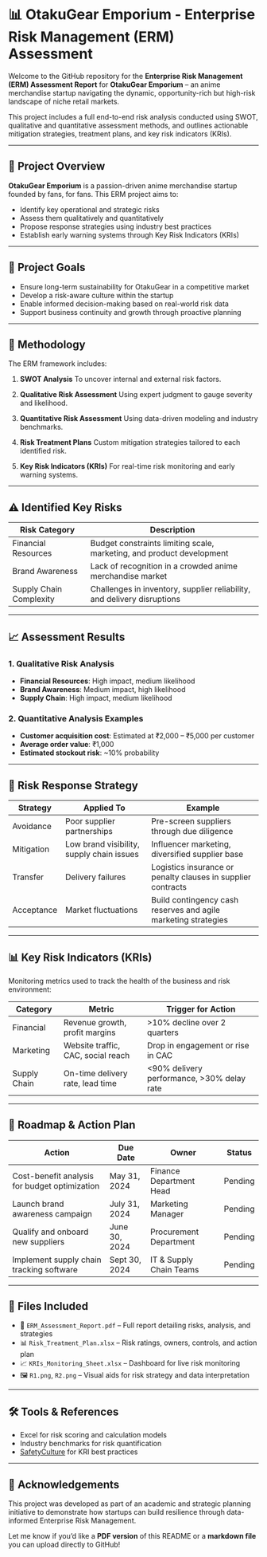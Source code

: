 

# 📊 OtakuGear Emporium - Enterprise Risk Management (ERM) Assessment

Welcome to the GitHub repository for the **Enterprise Risk Management (ERM) Assessment Report** for **OtakuGear Emporium** – an anime merchandise startup navigating the dynamic, opportunity-rich but high-risk landscape of niche retail markets.

This project includes a full end-to-end risk analysis conducted using SWOT, qualitative and quantitative assessment methods, and outlines actionable mitigation strategies, treatment plans, and key risk indicators (KRIs).

---

## 📌 Project Overview

**OtakuGear Emporium** is a passion-driven anime merchandise startup founded by fans, for fans. This ERM project aims to:

* Identify key operational and strategic risks
* Assess them qualitatively and quantitatively
* Propose response strategies using industry best practices
* Establish early warning systems through Key Risk Indicators (KRIs)

---

## 🧭 Project Goals

* Ensure long-term sustainability for OtakuGear in a competitive market
* Develop a risk-aware culture within the startup
* Enable informed decision-making based on real-world risk data
* Support business continuity and growth through proactive planning

---

## 🧠 Methodology

The ERM framework includes:

1. **SWOT Analysis**
   To uncover internal and external risk factors.

2. **Qualitative Risk Assessment**
   Using expert judgment to gauge severity and likelihood.

3. **Quantitative Risk Assessment**
   Using data-driven modeling and industry benchmarks.

4. **Risk Treatment Plans**
   Custom mitigation strategies tailored to each identified risk.

5. **Key Risk Indicators (KRIs)**
   For real-time risk monitoring and early warning systems.

---

## ⚠️ Identified Key Risks

| Risk Category           | Description                                                             |
| ----------------------- | ----------------------------------------------------------------------- |
| Financial Resources     | Budget constraints limiting scale, marketing, and product development   |
| Brand Awareness         | Lack of recognition in a crowded anime merchandise market               |
| Supply Chain Complexity | Challenges in inventory, supplier reliability, and delivery disruptions |

---

## 📈 Assessment Results

### 1. **Qualitative Risk Analysis**

* **Financial Resources**: High impact, medium likelihood
* **Brand Awareness**: Medium impact, high likelihood
* **Supply Chain**: High impact, medium likelihood

### 2. **Quantitative Analysis Examples**

* **Customer acquisition cost**: Estimated at ₹2,000 – ₹5,000 per customer
* **Average order value**: ₹1,000
* **Estimated stockout risk**: \~10% probability

---

## 🔧 Risk Response Strategy

| Strategy   | Applied To                                | Example                                                        |
| ---------- | ----------------------------------------- | -------------------------------------------------------------- |
| Avoidance  | Poor supplier partnerships                | Pre-screen suppliers through due diligence                     |
| Mitigation | Low brand visibility, supply chain issues | Influencer marketing, diversified supplier base                |
| Transfer   | Delivery failures                         | Logistics insurance or penalty clauses in supplier contracts   |
| Acceptance | Market fluctuations                       | Build contingency cash reserves and agile marketing strategies |

---

## 📊 Key Risk Indicators (KRIs)

Monitoring metrics used to track the health of the business and risk environment:

| Category     | Metric                             | Trigger for Action                         |
| ------------ | ---------------------------------- | ------------------------------------------ |
| Financial    | Revenue growth, profit margins     | >10% decline over 2 quarters               |
| Marketing    | Website traffic, CAC, social reach | Drop in engagement or rise in CAC          |
| Supply Chain | On-time delivery rate, lead time   | <90% delivery performance, >30% delay rate |

---

## 📅 Roadmap & Action Plan

| Action                                        | Due Date      | Owner                   | Status  |
| --------------------------------------------- | ------------- | ----------------------- | ------- |
| Cost-benefit analysis for budget optimization | May 31, 2024  | Finance Department Head | Pending |
| Launch brand awareness campaign               | July 31, 2024 | Marketing Manager       | Pending |
| Qualify and onboard new suppliers             | June 30, 2024 | Procurement Department  | Pending |
| Implement supply chain tracking software      | Sept 30, 2024 | IT & Supply Chain Teams | Pending |

---

## 🧾 Files Included

* 📄 `ERM_Assessment_Report.pdf` – Full report detailing risks, analysis, and strategies
* 📊 `Risk_Treatment_Plan.xlsx` – Risk ratings, owners, controls, and action plan
* 📈 `KRIs_Monitoring_Sheet.xlsx` – Dashboard for live risk monitoring
* 🖼️ `R1.png`, `R2.png` – Visual aids for risk strategy and data interpretation

---

## 🛠️ Tools & References

* Excel for risk scoring and calculation models
* Industry benchmarks for risk quantification
* [SafetyCulture](https://safetyculture.com/topics/risk-management/key-risk-indicators/) for KRI best practices

---

## 🙌 Acknowledgements

This project was developed as part of an academic and strategic planning initiative to demonstrate how startups can build resilience through data-informed Enterprise Risk Management.



Let me know if you’d like a **PDF version** of this README or a **markdown file** you can upload directly to GitHub!
